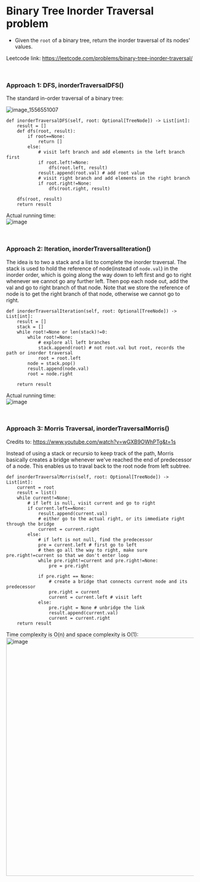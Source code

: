 #  Binary Tree Inorder Traversal problem
* Given the `root` of a binary tree, return the inorder traversal of its nodes' values.

Leetcode link: https://leetcode.com/problems/binary-tree-inorder-traversal/

<br />

### Approach 1: DFS, inorderTraversalDFS()
The standard in-order traversal of a binary tree:

![image_1556551007](https://user-images.githubusercontent.com/25105806/135376395-0ffc3d36-0f59-4d2d-a134-58f15e3bb831.png)


```python3
def inorderTraversalDFS(self, root: Optional[TreeNode]) -> List[int]:
    result = []
    def dfs(root, result):
        if root==None:
            return []
        else:
            # visit left branch and add elements in the left branch first
            if root.left!=None:
                dfs(root.left, result)
            result.append(root.val) # add root value
            # visit right branch and add elements in the right branch 
            if root.right!=None:
                dfs(root.right, result)

    dfs(root, result)
    return result
```

Actual running time:\
![image](https://user-images.githubusercontent.com/25105806/135376828-70d25e2c-7af4-4951-9fb7-3a50d9d66701.png)


<br />

### Approach 2: Iteration, inorderTraversalIteration()
The idea is to two a stack and a list to complete the inorder traversal. The stack is used to hold the reference of node(instead of `node.val`) in the inorder order, which is going along the way down to left first and go to right whenever we cannot go any further left. Then pop each node out, add the val and go to right branch of that node. Note that we store the reference of node is to get the right branch of that node, otherwise we cannot go to right.

```python3
def inorderTraversalIteration(self, root: Optional[TreeNode]) -> List[int]:
    result = []
    stack = []
    while root!=None or len(stack)!=0:
        while root!=None:
            # explore all left branches
            stack.append(root) # not root.val but root, records the path or inorder traversal
            root = root.left
        node = stack.pop()
        result.append(node.val)
        root = node.right

    return result
```

Actual running time:\
![image](https://user-images.githubusercontent.com/25105806/135376885-f3429c20-26b0-496b-a480-43100dda248c.png)


<br />

### Approach 3: Morris Traversal, inorderTraversalMorris()

Credits to: https://www.youtube.com/watch?v=wGXB9OWhPTg&t=1s

Instead of using a stack or recursio to keep track of the path, Morris basically creates a bridge whenever we've reached the end of predecessor of a node. This enables us to traval back to the root node from left subtree. 

```python3
def inorderTraversalMorris(self, root: Optional[TreeNode]) -> List[int]:
    current = root
    result = list()
    while current!=None:
        # if left is null, visit current and go to right
        if current.left==None:
            result.append(current.val)
            # either go to the actual right, or its immediate right through the bridge
            current = current.right 
        else:
            # if left is not null, find the predecessor
            pre = current.left # first go to left
            # then go all the way to right, make sure pre.right!=current so that we don't enter loop
            while pre.right!=current and pre.right!=None:
                pre = pre.right

            if pre.right == None:
                # create a bridge that connects current node and its predecessor
                pre.right = current
                current = current.left # visit left
            else:
                pre.right = None # unbridge the link
                result.append(current.val)
                current = current.right
    return result
```

Time complexity is O(n) and space complexity is O(1):\
<img width="638" alt="image" src="https://user-images.githubusercontent.com/25105806/135798306-ca466c0c-87d6-4f16-ba9a-64c6bf48de8f.png">

